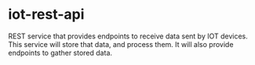 # iot-rest-api
REST service that provides endpoints to receive data sent by IOT devices.
This service will store that data, and process them.
It will also provide endpoints to gather stored data.
